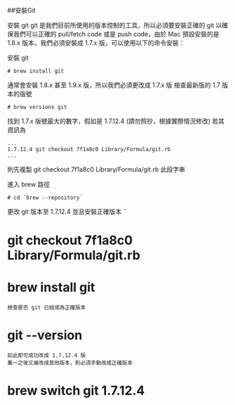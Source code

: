 ##安裝Git

安裝 git git 是我們目前所使用的版本控制的工具，所以必須要安裝正確的 git 以確保我們可以正確的 pull/fetch code 或是 push code，由於 Mac 預設安裝的是 1.8.x 版本，我們必須安裝成 1.7.x 版，可以使用以下的命令安裝：

安裝 git
```
# brew install git
```
通常會安裝 1.8.x 甚至 1.9.x 版，所以我們必須更改成 1.7.x 版
檢查最新版的 1.7 版本的版號
```
# brew versions git
```
找到 1.7.x 版號最大的數字，假如是 1.7.12.4 (請勿照抄，根據實際情況修改)
若其資訊為
```
...
1.7.12.4 git checkout 7f1a8c0 Library/Formula/git.rb
...
```
則先複製 git checkout 7f1a8c0 Library/Formula/git.rb 此段字串

進入 brew 路徑
```
# cd `brew --repository`
```
更改 git 版本至 1.7.12.4 並且安裝正確版本
``
# git checkout 7f1a8c0 Library/Formula/git.rb
# brew install git
```
檢查是否 git 已經成為正確版本
```
# git --version
```
如此即可成功改成 1.7.12.4 版
萬一之後又被改成其他版本，則必須手動改成正確版本
```
# brew switch git 1.7.12.4
```
